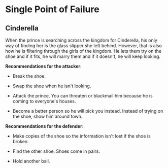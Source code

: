 # Single Point of Failure

## Cinderella

When the prince is searching across the kingdom for Cinderella, his only way of finding her is the glass slipper she left behind. However, that is also how he is filtering through the girls of the kingdom. He lets them try on the shoe and if it fits, he will marry them and if it doesn't, he will keep looking.

**Recommendations for the attacker**:

- Break the shoe.

- Swap the shoe when he isn't looking.

- Attack the prince. You can threaten or blackmail him because he is coming to everyone's houses.

- Become a better person so he will pick you instead. Instead of trying on the shoe, show him around town.

**Recommendations for the defender**:

- Make copies of the shoe so the information isn't lost if the shoe is broken.

- Find the other shoe. Shoes come in pairs.

- Hold another ball.
